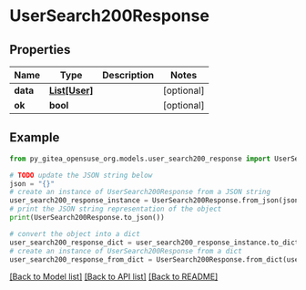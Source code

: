 # UserSearch200Response


## Properties

Name | Type | Description | Notes
------------ | ------------- | ------------- | -------------
**data** | [**List[User]**](User.md) |  | [optional] 
**ok** | **bool** |  | [optional] 

## Example

```python
from py_gitea_opensuse_org.models.user_search200_response import UserSearch200Response

# TODO update the JSON string below
json = "{}"
# create an instance of UserSearch200Response from a JSON string
user_search200_response_instance = UserSearch200Response.from_json(json)
# print the JSON string representation of the object
print(UserSearch200Response.to_json())

# convert the object into a dict
user_search200_response_dict = user_search200_response_instance.to_dict()
# create an instance of UserSearch200Response from a dict
user_search200_response_from_dict = UserSearch200Response.from_dict(user_search200_response_dict)
```
[[Back to Model list]](../README.md#documentation-for-models) [[Back to API list]](../README.md#documentation-for-api-endpoints) [[Back to README]](../README.md)


